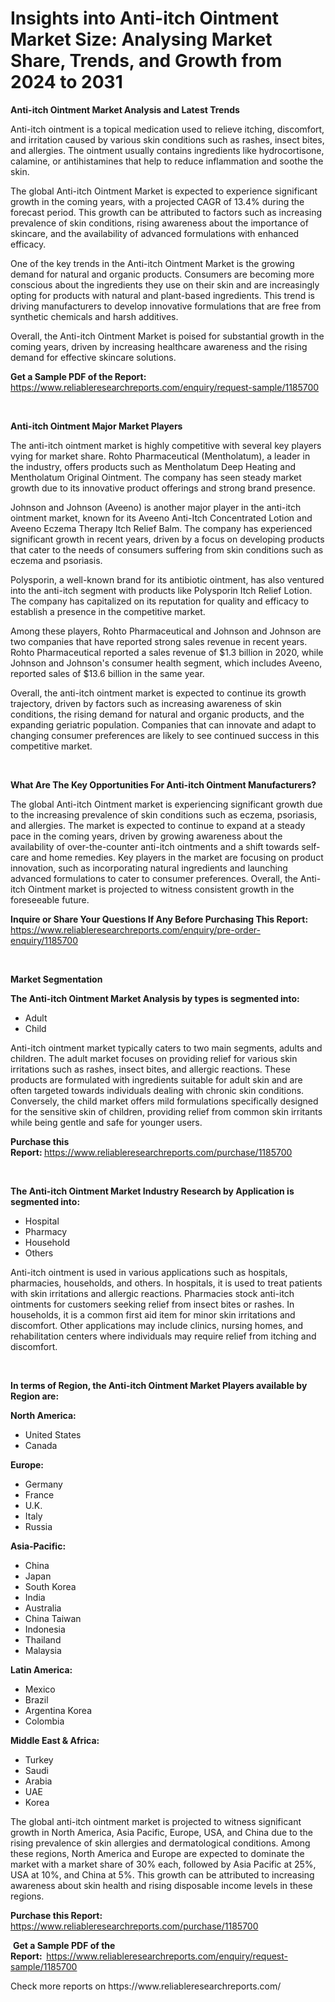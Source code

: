 <p><h1>Insights into Anti-itch Ointment Market Size: Analysing Market Share, Trends, and Growth from 2024 to 2031</h1></p><p><strong>Anti-itch Ointment Market Analysis and Latest Trends</strong></p>
<p><p>Anti-itch ointment is a topical medication used to relieve itching, discomfort, and irritation caused by various skin conditions such as rashes, insect bites, and allergies. The ointment usually contains ingredients like hydrocortisone, calamine, or antihistamines that help to reduce inflammation and soothe the skin.</p><p>The global Anti-itch Ointment Market is expected to experience significant growth in the coming years, with a projected CAGR of 13.4% during the forecast period. This growth can be attributed to factors such as increasing prevalence of skin conditions, rising awareness about the importance of skincare, and the availability of advanced formulations with enhanced efficacy.</p><p>One of the key trends in the Anti-itch Ointment Market is the growing demand for natural and organic products. Consumers are becoming more conscious about the ingredients they use on their skin and are increasingly opting for products with natural and plant-based ingredients. This trend is driving manufacturers to develop innovative formulations that are free from synthetic chemicals and harsh additives.</p><p>Overall, the Anti-itch Ointment Market is poised for substantial growth in the coming years, driven by increasing healthcare awareness and the rising demand for effective skincare solutions.</p></p>
<p><strong>Get a Sample PDF of the Report:&nbsp;</strong> <a href="https://www.reliableresearchreports.com/enquiry/request-sample/1185700">https://www.reliableresearchreports.com/enquiry/request-sample/1185700</a></p>
<p>&nbsp;</p>
<p><strong>Anti-itch Ointment Major Market Players</strong></p>
<p><p>The anti-itch ointment market is highly competitive with several key players vying for market share. Rohto Pharmaceutical (Mentholatum), a leader in the industry, offers products such as Mentholatum Deep Heating and Mentholatum Original Ointment. The company has seen steady market growth due to its innovative product offerings and strong brand presence.</p><p>Johnson and Johnson (Aveeno) is another major player in the anti-itch ointment market, known for its Aveeno Anti-Itch Concentrated Lotion and Aveeno Eczema Therapy Itch Relief Balm. The company has experienced significant growth in recent years, driven by a focus on developing products that cater to the needs of consumers suffering from skin conditions such as eczema and psoriasis.</p><p>Polysporin, a well-known brand for its antibiotic ointment, has also ventured into the anti-itch segment with products like Polysporin Itch Relief Lotion. The company has capitalized on its reputation for quality and efficacy to establish a presence in the competitive market.</p><p>Among these players, Rohto Pharmaceutical and Johnson and Johnson are two companies that have reported strong sales revenue in recent years. Rohto Pharmaceutical reported a sales revenue of $1.3 billion in 2020, while Johnson and Johnson's consumer health segment, which includes Aveeno, reported sales of $13.6 billion in the same year.</p><p>Overall, the anti-itch ointment market is expected to continue its growth trajectory, driven by factors such as increasing awareness of skin conditions, the rising demand for natural and organic products, and the expanding geriatric population. Companies that can innovate and adapt to changing consumer preferences are likely to see continued success in this competitive market.</p></p>
<p>&nbsp;</p>
<p><strong>What Are The Key Opportunities For Anti-itch Ointment Manufacturers?</strong></p>
<p><p>The global Anti-itch Ointment market is experiencing significant growth due to the increasing prevalence of skin conditions such as eczema, psoriasis, and allergies. The market is expected to continue to expand at a steady pace in the coming years, driven by growing awareness about the availability of over-the-counter anti-itch ointments and a shift towards self-care and home remedies. Key players in the market are focusing on product innovation, such as incorporating natural ingredients and launching advanced formulations to cater to consumer preferences. Overall, the Anti-itch Ointment market is projected to witness consistent growth in the foreseeable future.</p></p>
<p><strong>Inquire or Share Your Questions If Any Before Purchasing This Report:</strong> <a href="https://www.reliableresearchreports.com/enquiry/pre-order-enquiry/1185700">https://www.reliableresearchreports.com/enquiry/pre-order-enquiry/1185700</a></p>
<p>&nbsp;</p>
<p><strong>Market Segmentation</strong></p>
<p><strong>The Anti-itch Ointment Market Analysis by types is segmented into:</strong></p>
<p><ul><li>Adult</li><li>Child</li></ul></p>
<p><p>Anti-itch ointment market typically caters to two main segments, adults and children. The adult market focuses on providing relief for various skin irritations such as rashes, insect bites, and allergic reactions. These products are formulated with ingredients suitable for adult skin and are often targeted towards individuals dealing with chronic skin conditions. Conversely, the child market offers mild formulations specifically designed for the sensitive skin of children, providing relief from common skin irritants while being gentle and safe for younger users.</p></p>
<p><strong>Purchase this Report:&nbsp;</strong><a href="https://www.reliableresearchreports.com/purchase/1185700">https://www.reliableresearchreports.com/purchase/1185700</a></p>
<p>&nbsp;</p>
<p><strong>The Anti-itch Ointment Market Industry Research by Application is segmented into:</strong></p>
<p><ul><li>Hospital</li><li>Pharmacy</li><li>Household</li><li>Others</li></ul></p>
<p><p>Anti-itch ointment is used in various applications such as hospitals, pharmacies, households, and others. In hospitals, it is used to treat patients with skin irritations and allergic reactions. Pharmacies stock anti-itch ointments for customers seeking relief from insect bites or rashes. In households, it is a common first aid item for minor skin irritations and discomfort. Other applications may include clinics, nursing homes, and rehabilitation centers where individuals may require relief from itching and discomfort.</p></p>
<p>&nbsp;</p>
<p><strong>In terms of Region, the Anti-itch Ointment Market Players available by Region are:</strong></p>
<p>
    <p> <strong> North America: </strong>
        <ul>
            <li>United States</li>
            <li>Canada</li>
        </ul>
        </p> 
    <p> <strong> Europe: </strong>
        <ul>
            <li>Germany</li>
            <li>France</li>
            <li>U.K.</li>
            <li>Italy</li>
            <li>Russia</li>
        </ul>
        </p> 
    <p> <strong> Asia-Pacific: </strong>
        <ul>
            <li>China</li>
            <li>Japan</li>
            <li>South Korea</li>
            <li>India</li>
            <li>Australia</li>
            <li>China Taiwan</li>
            <li>Indonesia</li>
            <li>Thailand</li>
            <li>Malaysia</li>
        </ul>
        </p> 
    <p> <strong> Latin America: </strong>
        <ul>
            <li>Mexico</li>
            <li>Brazil</li>
            <li>Argentina Korea</li>
            <li>Colombia</li>
        </ul>
        </p> 
    <p> <strong> Middle East & Africa: </strong>
        <ul>
            <li>Turkey</li>
            <li>Saudi</li>
            <li>Arabia</li>
            <li>UAE</li>
            <li>Korea</li>
        </ul>
    </p>
    </p>
<p><p>The global anti-itch ointment market is projected to witness significant growth in North America, Asia Pacific, Europe, USA, and China due to the rising prevalence of skin allergies and dermatological conditions. Among these regions, North America and Europe are expected to dominate the market with a market share of 30% each, followed by Asia Pacific at 25%, USA at 10%, and China at 5%. This growth can be attributed to increasing awareness about skin health and rising disposable income levels in these regions.</p></p>
<p><strong>Purchase this Report: </strong><a href="https://www.reliableresearchreports.com/purchase/1185700">https://www.reliableresearchreports.com/purchase/1185700</a></p>
<p>&nbsp;<strong>Get a Sample PDF of the Report:&nbsp;&nbsp;</strong><a href="https://www.reliableresearchreports.com/enquiry/request-sample/1185700">https://www.reliableresearchreports.com/enquiry/request-sample/1185700</a></p>
<p><strong></strong></p>
<p>Check more reports on https://www.reliableresearchreports.com/</p>